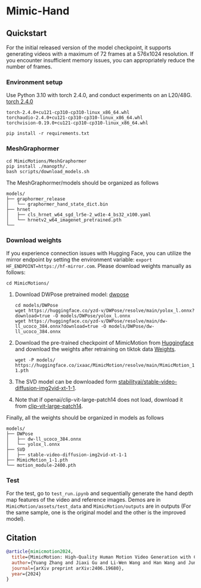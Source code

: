 # Mimic-Hand


## Quickstart

For the initial released version of the model checkpoint, it supports generating videos with a maximum of 72 frames at a 576x1024 resolution. If you encounter insufficient memory issues, you can appropriately reduce the number of frames.

### Environment setup

Use Python 3.10 with torch 2.4.0, and conduct experiments on an L20/48G. [torch 2.4.0](https://pan.quark.cn/s/4b0305d12e81)

```
torch-2.4.0+cu121-cp310-cp310-linux_x86_64.whl
torchaudio-2.4.0+cu121-cp310-cp310-linux_x86_64.whl
torchvision-0.19.0+cu121-cp310-cp310-linux_x86_64.whl
```
```
pip install -r requirements.txt
```

### MeshGraphormer
```
cd MimicMotions/MeshGraphormer
pip install ./manopth/.
bash scripts/download_models.sh
```
The MeshGraphormer/models should be organized as follows

```
models/
├── graphormer_release
│   └── graphormer_hand_state_dict.bin
├── hrnet
│   ├── cls_hrnet_w64_sgd_lr5e-2_wd1e-4_bs32_x100.yaml
│   └── hrnetv2_w64_imagenet_pretrained.pth
└──
```

### Download weights
If you experience connection issues with Hugging Face, you can utilize the mirror endpoint by setting the environment variable: `export HF_ENDPOINT=https://hf-mirror.com`.
Please download weights manually as follows:
```
cd MimicMotions/
```
1. Download DWPose pretrained model: [dwpose](https://huggingface.co/yzd-v/DWPose/tree/main)
    ```
    cd models/DWPose
    wget https://huggingface.co/yzd-v/DWPose/resolve/main/yolox_l.onnx?download=true -O models/DWPose/yolox_l.onnx
    wget https://huggingface.co/yzd-v/DWPose/resolve/main/dw-ll_ucoco_384.onnx?download=true -O models/DWPose/dw-ll_ucoco_384.onnx
    ```
2. Download the pre-trained checkpoint of MimicMotion from [Huggingface](https://huggingface.co/ixaac/MimicMotion) and download the weights after retraining on tiktok data [Weights](https://pan.quark.cn/s/db4616a14ef3).
    ```
    wget -P models/ https://huggingface.co/ixaac/MimicMotion/resolve/main/MimicMotion_1-1.pth
    ```
3. The SVD model can be downloaded form [stabilityai/stable-video-diffusion-img2vid-xt-1-1](https://huggingface.co/stabilityai/stable-video-diffusion-img2vid-xt-1-1).


4. Note that if openai/clip-vit-large-patch14 does not load, download it from [clip-vit-large-patch14](https://huggingface.co/openai/clip-vit-large-patch14).


Finally, all the weights should be organized in models as follows

```
models/
├── DWPose
│   ├── dw-ll_ucoco_384.onnx
│   └── yolox_l.onnx
├── SVD
│   ├── stable-video-diffusion-img2vid-xt-1-1
├── MimicMotion_1-1.pth
└── motion_module-2400.pth
```

### Test

For the test, go to `test_run.ipynb` and sequentially generate the hand depth map features of the video and reference images. Demos are in `MimicMotion/assets/test_data` and `MimicMotion/outputs` are in outputs (For the same sample, one is the original model and the other is the improved model). 


## Citation	
```bib
@article{mimicmotion2024,
  title={MimicMotion: High-Quality Human Motion Video Generation with Confidence-aware Pose Guidance},
  author={Yuang Zhang and Jiaxi Gu and Li-Wen Wang and Han Wang and Junqi Cheng and Yuefeng Zhu and Fangyuan Zou},
  journal={arXiv preprint arXiv:2406.19680},
  year={2024}
}
```
